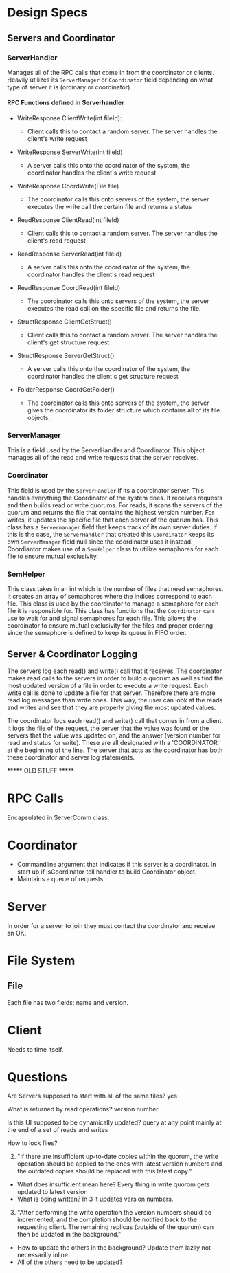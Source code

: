 # Design Specs

## Servers and Coordinator


### ServerHandler
Manages all of the RPC calls that come in from the coordinator or clients. Heavily utilizes its `ServerManager` or `Coordinator` field depending on what type of server it is (ordinary or coordinator).

#### RPC Functions defined in Serverhandler
* WriteResponse  ClientWrite(int  fileId): 
	* Client calls this to  contact a random server. The server handles the client's write request

* WriteResponse  ServerWrite(int  fileId)
	* A server calls this onto the coordinator of the system, the coordinator handles the client's write request

* WriteResponse  CoordWrite(File  file)
	* The coordinator calls this onto servers of the system, the server executes the write call the certain file and returns a status

* ReadResponse  ClientRead(int  fileId)
	* Client calls this to contact a random server. The server handles the client's read request

* ReadResponse  ServerRead(int  fileId)
	* A server calls this onto the coordinator of the system, the coordinator handles the client's read request

* ReadResponse  CoordRead(int  fileId)
	* The coordinator calls this onto servers of the system, the server executes the read call on the specific file and returns the file.

* StructResponse  ClientGetStruct()
	*  Client calls this to contact a random server. The server handles the client's get structure request

* StructResponse  ServerGetStruct()
	* A server calls this onto the coordinator of the system, the coordinator handles the client's get structure request

* FolderResponse  CoordGetFolder()
	* The coordinator calls this onto servers of the system, the server gives the coordinator its folder structure which contains all of its file objects.

### ServerManager
This is a field used by the ServerHandler and Coordinator. This object manages all of the read and write requests that the server receives. 

### Coordinator
This field is used by the `ServerHandler` if its a coordinator server. This handles everything the Coordinator of the system does. It receives requests and then builds read or write quorums. For reads, it scans the servers of the quorum and returns the file that contains the highest version number. For writes, it updates the specific file that each server of the quorum has. This class has a `Servermanager` field that keeps track of its own server duties. If this is the case, the `ServerHandler` that created this `Coordinator` keeps its own `ServerManager` field null since the coordinator uses it instead. Coordiantor makes use of a `SemHelper` class to utilize semaphores for each file to ensure mutual exclusivity.

### SemHelper
This class takes in an int which is the number of files that need semaphores. It creates an array of semaphores where the indices correspond to each file. This class is used by the coordinator to manage a semaphore for each file it is responsible for. This class has functions that the `Coordinator` can use to wait for and signal semaphores for each file. This allows the coordinator to ensure mutual exclusivity for the files and proper ordering since the semaphore is defined to keep its queue in FIFO order.












## Server & Coordinator Logging

The servers log each read() and write() call that it receives. The coordinator makes read calls to the servers in order to build a quorum as well as find the most updated version of a file in order to execute a write request. Each write call is done to update a file for that server. Therefore there are more read log messages than write ones. This way, the user can look at the reads and writes and see that they are properly giving the most updated values.

The coordinator logs each read() and write() call that comes in from a client. It logs the file of the request, the server that the value was found or the servers that the value was updated on, and the answer (version number for read and status for write). These are all designated with a 'COORDINATOR:' at the beginning of the line. The server that acts as the coordinator has both these coordinator and server log statements.






***** OLD STUFF *****

# RPC Calls
Encapsulated in ServerComm class.

# Coordinator
* Commandline argument that indicates if this server is a coordinator. In start up if isCoordinator tell handler to build Coordinator object.
* Maintains a queue of requests.

# Server
In order for a server to join they must contact the coordinator and receive an OK.

# File System

## File
Each file has two fields: name and version.

# Client
Needs to time itself.

# Questions 
Are Servers supposed to start with all of the same files? yes

What is returned by read operations? version number

Is this UI supposed to be dynamically updated? query at any point mainly at the end of a set of reads and writes

How to lock files?

2. "If there are insufficient up-to-date copies within the quorum, the write operation should be applied to the ones with latest version numbers and the outdated copies should be replaced with this latest copy."
* What does insufficient mean here? Every thing in write quorom gets updated to latest version
* What is being written? In 3 it updates version numbers.


3. "After performing the write operation the version numbers should be incremented,
and the completion should be notified back to the requesting client. The
remaining replicas (outside of the quorum) can then be updated in the background."
* How to update the others in the background? Update them lazily not necessarilly inline.
* All of the others need to be updated?
